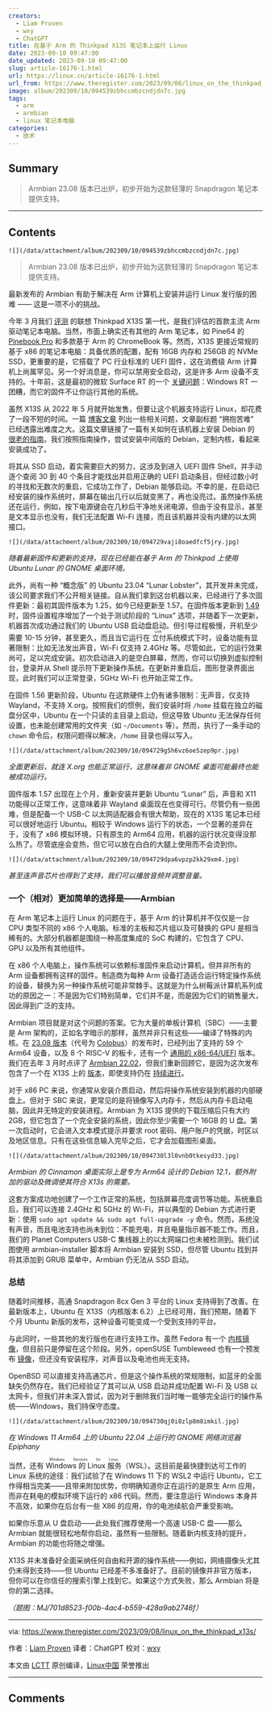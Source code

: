 ```yaml
---
creators:
  - Liam Proven
  - wxy
  - ChatGPT
title: 在基于 Arm 的 Thinkpad X13S 笔记本上运行 Linux
date: 2023-09-10 09:47:00
date_updated: 2023-09-10 09:47:00
slug: article-16176-1.html
url: https://linux.cn/article-16176-1.html
url_from: https://www.theregister.com/2023/09/08/linux_on_the_thinkpad_x13s/
image: album/202309/10/094539zbhccmbzcndjdn7c.jpg
tags:
  - arm
  - armbian
  - linux 笔记本电脑
categories:
  - 技术
---
```


## Summary

> Armbian 23.08 版本已出炉，初步开始为这款轻薄的 Snapdragon 笔记本提供支持。

***

<!-- more -->

## Contents

`![](/data/attachment/album/202309/10/094539zbhccmbzcndjdn7c.jpg)`

> 
> Armbian 23.08 版本已出炉，初步开始为这款轻薄的 Snapdragon 笔记本提供支持。
> 
> 
> 

最新发布的 Armbian 有助于解决在 Arm 计算机上安装并运行 Linux 发行版的困难 —— 这是一项不小的挑战。

今年 3 月我们 [评测](https://www.theregister.com/2023/03/21/lenovo_thinkpad_x13s_the_stealth/) 的联想 Thinkpad X13S 第一代，是我们评估的首款主流 Arm 驱动笔记本电脑。当然，市面上确实还有其他的 Arm 笔记本，如 Pine64 的 [Pinebook Pro](https://www.theregister.com/2022/08/02/pinebook_pro_finally_starts_shipping/) 和多款基于 Arm 的 ChromeBook 等。然而，X13S 更接近常规的基于 x86 的笔记本电脑：具备优质的配置，配有 16GB 内存和 256GB 的 NVMe SSD，更重要的是，它搭载了 PC 行业标准的 UEFI 固件，这在消费级 Arm 计算机上尚属罕见。另一个好消息是，你可以禁用安全启动，这是许多 Arm 设备不支持的。十年前，这是最初的微软 Surface RT 的一个 [关键问题](https://www.theregister.com/2013/11/14/microsoft_surface_rt_stockpile/)：Windows RT 一团糟，而它的固件不让你运行其他的系统。

虽然 X13S 从 2022 年 5 月就开始发售，但要让这个机器支持运行 Linux，却花费了一段不短的时间。一篇 [博客文章](https://openwebcraft.com/linux-on-thinkpad-x13s-gen-1/) 列出一些相关问题，文章副标题 “拥抱苦难” 已经透露出难度之大。这篇文章链接了一篇有关如何在该机器上安装 Debian 的 [很老的指南](https://docs.google.com/document/d/1WuxE-42ZeOkKAft5FuUk6C2fonkQ8sqNZ56ZmZ49hGI/edit#heading=h.d1689esafsky)。我们按照指南操作，尝试安装中间版的 Debian，定制内核，看起来安装成功了。

将其从 SSD 启动，着实需要巨大的努力，这涉及到进入 UEFI 固件 Shell，并手动逐个查阅 30 到 40 个条目才能找出并启用正确的 UEFI 启动条目，但经过数小时的寻找和无数次的重启，它成功工作了，Debian 能够启动。不幸的是，在启动已经安装的操作系统时，屏幕在输出几行以后就变黑了，再也没亮过。虽然操作系统还在运行，例如，按下电源键会在几秒后干净地关闭电源，但由于没有显示，甚至是文本显示也没有，我们无法配置 Wi-Fi 连接，而且该机器并没有内建的以太网接口。

`![](/data/attachment/album/202309/10/094729vaji8oaedfcf5jry.jpg)`

*随着最新固件和更新的支持，现在已经能在基于 Arm 的 Thinkpad 上使用 Ubuntu Lunar 的 GNOME 桌面环境。*

此外，尚有一种 “概念版” 的 Ubuntu 23.04 “Lunar Lobster”，其开发并未完成，该公司要求我们不公开相关链接。自从我们拿到这台机器以来，已经进行了多次固件更新：最初其固件版本为 1.25，如今已经更新至 1.57。在固件版本更新到 [1.49](https://download.lenovo.com/pccbbs/mobiles/n3huj12w.txt) 时，固件设置程序增加了一个处于测试阶段的 “Linux” 选项，并随着下一次更新，机器首次成功通过我们的 Ubuntu USB 启动盘启动。但引导过程极慢，开机至少需要 10-15 分钟，甚至更久，而且当它运行在<ruby> 立付 <rt>  Live </rt></ruby>系统模式下时，设备功能有显著限制：比如无法发出声音，Wi-Fi 仅支持 2.4GHz 等。尽管如此，它的运行效果尚可，足以完成安装。初次启动进入的是空白屏幕，然而，你可以切换到虚拟控制台，登录并从 Shell 提示符下更新操作系统。在更新并重启后，图形登录界面出现，此时我们可以正常登录，5GHz Wi-Fi 也开始正常工作。

在固件 1.56 更新阶段，Ubuntu 在这款硬件上仍有诸多限制：无声音，仅支持 Wayland，不支持 X.org。按照我们的惯例，我们安装时将 `/home` 挂载在独立的磁盘分区中，Ubuntu 在一个只读的主目录上启动，但这导致 Ubuntu 无法保存任何设置，也未能创建常用的文件夹（如 `~/Documents` 等）。然而，执行了一条手动的 `chown` 命令后，权限问题得以解决，`/home` 目录也得以写入。 

`![](/data/attachment/album/202309/10/094729g5h6vz6oe5zep9pr.jpg)`

*全面更新后，就连 X.org 也能正常运行，这意味着非 GNOME 桌面可能最终也能被成功运行。*

固件版本 1.57 出现在上个月，重新安装并更新 Ubuntu “Lunar” 后，声音和 X11 功能得以正常工作，这意味着非 Wayland 桌面现在也变得可行。尽管仍有一些困难，但是配备一个 USB-C 以太网适配器会有很大帮助，现在的 X13S 笔记本已经可以很好地运行 Ubuntu。相较于 Windows 运行下的状态，一个显著的差异在于，没有了 x86 模拟环境，只有原生的 Arm64 应用，机器的运行状况变得没那么热了。尽管底座会变热，但它可以放在白白的大腿上使用而不会烫到你。

 

`![](/data/attachment/album/202309/10/094729dpa6vpzp2kk29xm4.jpg)`

*甚至连声音芯片也得到了支持，我们可以播放音频并调整音量。*

### 一个（相对）更加简单的选择是——Armbian

在 Arm 笔记本上运行 Linux 的问题在于，基于 Arm 的计算机并不仅仅是一台 CPU 类型不同的 x86 个人电脑。标准的主板和芯片组以及可替换的 GPU 是相当稀有的。大部分机器都是围绕一种高度集成的 SoC 构建的，它包含了 CPU、GPU 以及所有其他组件。

在 x86 个人电脑上，操作系统可以依赖标准固件来启动计算机，但并非所有的 Arm 设备都拥有这样的固件。制造商为每种 Arm 设备打造适合运行特定操作系统的设备，替换为另一种操作系统可能非常棘手。这就是为什么树莓派计算机系列成功的原因之一：不是因为它们特别简单，它们并不是，而是因为它们的销售量大，因此得到广泛的支持。

Armbian 项目就是对这个问题的答案。它为大量的单板计算机（SBC）——主要是 Arm 架构的，正如名字暗示的那样，虽然并非只有这些——编译了特殊的内核。在 [23.08 版本](https://docs.armbian.com/Release_Changelog/#v23081-2023-09-01)（代号为 [Colobus](https://www.armbian.com/newsflash/armbian-23-8/)）的发布时，已经列出了支持的 59 个 Arm64 设备，以及 8 个 RISC-V 的板卡，还有一个 [通用的 x86-64/UEFI](https://www.armbian.com/uefi-x86/) 版本。我们在去年 3 月时点评了 [Armbian 22.02](https://www.theregister.com/2022/03/03/armbian_project_releases_version_2202/)，但我们重新回顾它，是因为这次发布包含了一个在 X13S 上的 [版本](https://www.armbian.com/lenovo-x13s/)，即使支持仍在 [持续进行](https://armbian.atlassian.net/browse/AR-1842)。

对于 x86 PC 来说，你通常从安装介质启动，然后将操作系统安装到机器的内部硬盘上。但对于 SBC 来说，更常见的是将镜像写入内存卡，然后从内存卡启动电脑，因此并无特定的安装进程。Armbian 为 X13S 提供的下载压缩后只有大约 2GB，但它包含了一个完全安装的系统，因此你至少需要一个 16GB 的 U 盘。第一次启动时，它会进入文本模式提示并要求 root 密码、用户账户的凭据，时区以及地区信息。只有在这些信息输入完毕之后，它才会加载图形桌面。

`![](/data/attachment/album/202309/10/094730l3l0vnb0tkesyd33.jpg)`

*Armbian 的 Cinnamon 桌面实际上是专为 Arm64 设计的 Debian 12.1，额外附加的驱动及微调使其符合 X13s 的需要。*

这套方案成功地创建了一个工作正常的系统，包括屏幕亮度调节等功能。系统重启后，我们可以连接 2.4GHz 和 5GHz 的 Wi-Fi，并以典型的 Debian 方式进行更新：使用 `sudo apt update && sudo apt full-upgrade -y` 命令。然而，系统没有声音，而且电池支持也尚未到位：不能充电，并且电量指示器不能工作。而且，我们的 Planet Computers USB-C 集线器上的以太网端口也未被检测到。我们试图使用 armbian-installer 脚本将 Armbian 安装到 SSD，但尽管 Ubuntu 找到并将其添加到 GRUB 菜单中，Armbian 仍无法从 SSD 启动。

### 总结

随着时间推移，高通 Snapdragon 8cx Gen 3 平台的 Linux 支持得到了改善。在最新版本上，Ubuntu 在 X13S（内核版本 6.2）上已经可用，我们预期，随着下个月 Ubuntu 新版的发布，这种设备可能变成一个受到支持的平台。

与此同时，一些其他的发行版也在进行支持工作。虽然 Fedora 有一个 [内核镜像](https://copr.fedorainfracloud.org/coprs/jforbes/fedora-x13s/)，但目前只是停留在这个阶段。另外，openSUSE Tumbleweed 也有一个预发布 [镜像](https://en.opensuse.org/HCL:ThinkpadX13s)，但还没有安装程序，对声音以及电池也尚无支持。

OpenBSD 可以直接支持高通芯片，但是这个操作系统的常规限制，如蓝牙的全面缺失仍然存在。我们已经验证了其可以从 USB 启动并成功配置 Wi-Fi 及 USB 以太网卡，但我们并未深入尝试，因为对于删除我们当时唯一能够完全运行的操作系统——Windows，我们持保守态度。 

`![](/data/attachment/album/202309/10/094730qj0i8zlp8m8imkil.jpg)`

*在 Windows 11 Arm64 上的 Ubuntu 22.04 上运行的 GNOME 网络浏览器 Epiphany*

当然，还有 <ruby> Windows 的 Linux 服务 <rt>  Windows Services for Linux </rt></ruby>（WSL）。这目前是最快捷到达可工作的 Linux 系统的途径：我们试验了在 Windows 11 下的 WSL2 中运行 Ubuntu，它工作得相当完美——且带来附加优势，你明确知道你正在运行的是原生 Arm 应用，而非在耗电的模拟环境下运行的 x86 代码。然而，要注意运行 Windows 本身并不高效，如果你在后台有一些 X86 的应用，你的电池续航会严重受影响。

如果你乐意从 U 盘启动——此处我们推荐使用一个高速 USB-C 盘——那么 Armbian 就能很轻松地帮你启动，虽然有一些限制。随着新内核支持的提升，Armbian 的功能也将随之增强。

X13S 并未准备好全面采纳任何自由和开源的操作系统——例如，网络摄像头尤其仍未得到支持——但 Ubuntu 已经差不多准备好了。目前的镜像并非官方版本，但你可以在你信任的搜索引擎上找到它。如果这个方式失败，那么 Armbian 将是你的第二选择。

*（题图：MJ/701d8523-f00b-4ac4-b559-428a9ab2746f）*

---

via: <https://www.theregister.com/2023/09/08/linux_on_the_thinkpad_x13s/> 

作者：[Liam Proven](https://www.theregister.com/Author/Liam-Proven) 译者：ChatGPT 校对：[wxy](https://github.com/wxy)

本文由 [LCTT](https://github.com/LCTT/TranslateProject) 原创编译，[Linux中国](https://linux.cn/article-16174-1.html) 荣誉推出

***

## Comments
